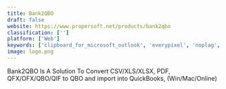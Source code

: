 ```yaml
---
title: Bank2QBO
draft: false 
website: https://www.propersoft.net/products/bank2qbo
classification: ['']
platform: ['Web']
keywords: ['clipboard_for_microsoft_outlook', 'everypixel', 'noplag', 'online_check_writer', 'pdf_compressor', 'scribd', 'shortpixel', 'snovio', 'station', 'typely', 'atext']
image: logo.png
---
```

Bank2QBO Is A Solution To Convert CSV/XLS/XLSX, PDF, QFX/OFX/QBO/QIF to QBO and import into QuickBooks, (Win/Mac/Online)
